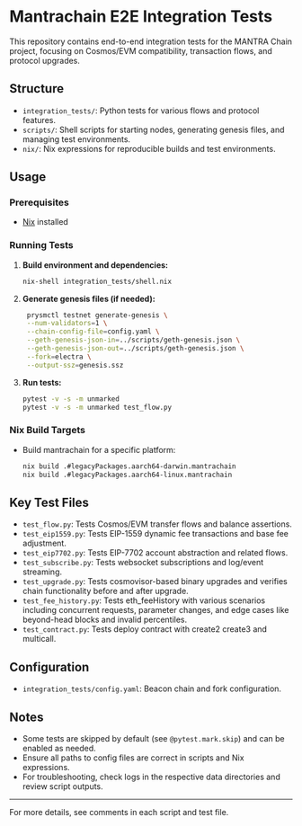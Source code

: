 # Mantrachain E2E Integration Tests

This repository contains end-to-end integration tests for the MANTRA Chain project, focusing on Cosmos/EVM compatibility, transaction flows, and protocol upgrades.

## Structure

- `integration_tests/`: Python tests for various flows and protocol features.
- `scripts/`: Shell scripts for starting nodes, generating genesis files, and managing test environments.
- `nix/`: Nix expressions for reproducible builds and test environments.

## Usage

### Prerequisites

- [Nix](https://nixos.org/download.html) installed

### Running Tests

1. **Build environment and dependencies:**
   ```sh
   nix-shell integration_tests/shell.nix 
   ```

2. **Generate genesis files (if needed):**
   ```sh
    prysmctl testnet generate-genesis \
    --num-validators=1 \
    --chain-config-file=config.yaml \
    --geth-genesis-json-in=../scripts/geth-genesis.json \
    --geth-genesis-json-out=../scripts/geth-genesis.json \
    --fork=electra \
    --output-ssz=genesis.ssz
   ```

3. **Run tests:**
   ```sh
   pytest -v -s -m unmarked
   pytest -v -s -m unmarked test_flow.py
   ```

### Nix Build Targets

- Build mantrachain for a specific platform:
  ```sh
  nix build .#legacyPackages.aarch64-darwin.mantrachain
  nix build .#legacyPackages.aarch64-linux.mantrachain
  ```

## Key Test Files

- `test_flow.py`: Tests Cosmos/EVM transfer flows and balance assertions.
- `test_eip1559.py`: Tests EIP-1559 dynamic fee transactions and base fee adjustment.
- `test_eip7702.py`: Tests EIP-7702 account abstraction and related flows.
- `test_subscribe.py`: Tests websocket subscriptions and log/event streaming.
- `test_upgrade.py`: Tests cosmovisor-based binary upgrades and verifies chain functionality before and after upgrade.
- `test_fee_history.py`: Tests eth_feeHistory with various scenarios including concurrent requests, parameter changes, and edge cases like beyond-head blocks and invalid percentiles.
- `test_contract.py`: Tests deploy contract with create2 create3 and multicall.

## Configuration

- `integration_tests/config.yaml`: Beacon chain and fork configuration.

## Notes

- Some tests are skipped by default (see `@pytest.mark.skip`) and can be enabled as needed.
- Ensure all paths to config files are correct in scripts and Nix expressions.
- For troubleshooting, check logs in the respective data directories and review script outputs.

---

For more details, see comments in each script and test file.